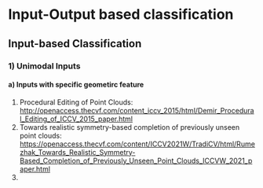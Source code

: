 # Input-Output based classification
## Input-based Classification
### 1) Unimodal Inputs
#### a) Inputs with specific geometirc feature
1) Procedural Editing of Point Clouds: http://openaccess.thecvf.com/content_iccv_2015/html/Demir_Procedural_Editing_of_ICCV_2015_paper.html
2) Towards realistic symmetry-based completion of previously unseen point clouds: https://openaccess.thecvf.com/content/ICCV2021W/TradiCV/html/Rumezhak_Towards_Realistic_Symmetry-Based_Completion_of_Previously_Unseen_Point_Clouds_ICCVW_2021_paper.html
3) 
